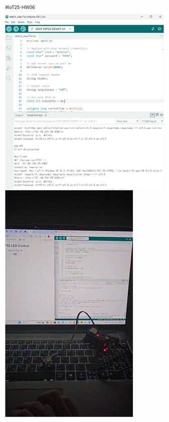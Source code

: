 #IoT25-HW06

![screenshot](https://github.com/a4527/IoT25-HW06/blob/0b35977c32221dd520c495d1b73b1ebb223dcafb/hw06.png)
![video](https://github.com/a4527/IoT25-HW06/blob/9114e61743c0ea79c642acdd2bc5c1cb83ee4da9/hw06.gif)

